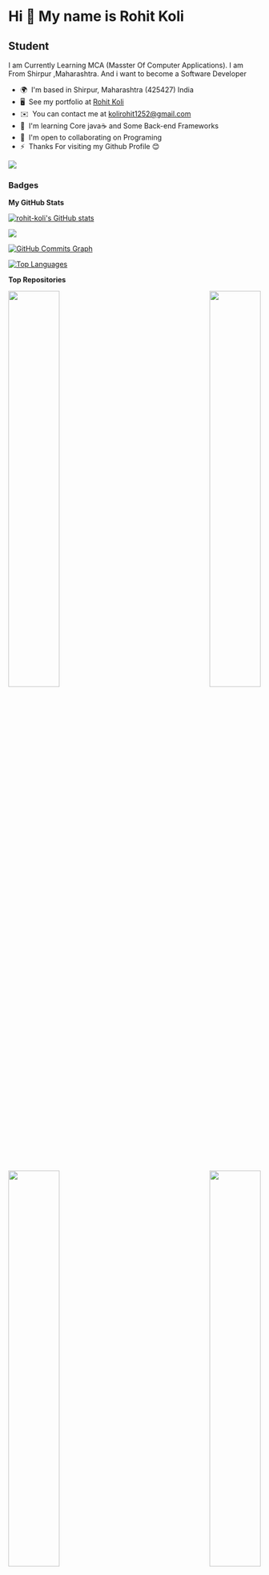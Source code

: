 Hi 👋 My name is Rohit Koli
===========================

Student
-------

I am Currently Learning MCA (Masster Of Computer Applications). I am From Shirpur ,Maharashtra. And i want to become a Software Developer

* 🌍  I'm based in Shirpur, Maharashtra (425427) India
* 🖥️  See my portfolio at [Rohit Koli](http://rohitKoli.com//Demo)
* ✉️  You can contact me at [kolirohit1252@gmail.com](mailto:kolirohit1252@gmail.com)
* 🧠  I'm learning Core java☕ and Some Back-end Frameworks
* 🤝  I'm open to collaborating on Programing
* ⚡  Thanks For visiting my Github Profile 😊

<a href="https://www.github.com/rohit-koli" target="_blank" rel="noreferrer"><img
src="https://img.shields.io/github/followers/rohit-koli?logo=github&style=for-the-badge&color=0891b2&labelColor=1c1917" /></a>

### Badges

<b>My GitHub Stats</b>

<a href="http://www.github.com/rohit-koli"><img src="https://github-readme-stats.vercel.app/api?username=rohit-koli&show_icons=true&hide=&count_private=true&title_color=0891b2&text_color=ffffff&icon_color=0891b2&bg_color=1c1917&hide_border=true&show_icons=true" alt="rohit-koli's GitHub stats" /></a>

<a href="http://www.github.com/rohit-koli"><img src="https://github-readme-streak-stats.herokuapp.com/?user=rohit-koli&stroke=ffffff&background=1c1917&ring=0891b2&fire=0891b2&currStreakNum=ffffff&currStreakLabel=0891b2&sideNums=ffffff&sideLabels=ffffff&dates=ffffff&hide_border=true" /></a>

<a href="http://www.github.com/rohit-koli"><img src="https://activity-graph.herokuapp.com/graph?username=rohit-koli&bg_color=1c1917&color=ffffff&line=0891b2&point=ffffff&area_color=1c1917&area=true&hide_border=true&custom_title=GitHub%20Commits%20Graph" alt="GitHub Commits Graph" /></a>

<a href="https://github.com/rohit-koli" align="left"><img src="https://github-readme-stats.vercel.app/api/top-langs/?username=rohit-koli&langs_count=10&title_color=0891b2&text_color=ffffff&icon_color=0891b2&bg_color=1c1917&hide_border=true&locale=en&custom_title=Top%20%Languages" alt="Top Languages" /></a>

<b>Top Repositories</b>

<div width="100%" align="center"><a href="https://github.com/rohit-koli/C-Sharp" align="left"><img align="left" width="45%" src="https://github-readme-stats.vercel.app/api/pin/?username=rohit-koli&repo=C-Sharp&title_color=0891b2&text_color=ffffff&icon_color=0891b2&bg_color=1c1917&hide_border=true&locale=en" /></a><a href="https://github.com/rohit-koli/Java" align="right"><img align="right" width="45%" src="https://github-readme-stats.vercel.app/api/pin/?username=rohit-koli&repo=Java&title_color=0891b2&text_color=ffffff&icon_color=0891b2&bg_color=1c1917&hide_border=true&locale=en" /></a></div><br /><br /><br /><br /><br /><br /><br />

<br /><br /><br /><br /><br />

<div width="100%" align="center"><a href="https://github.com/rohit-koli/CPP" align="left"><img align="left" width="45%" src="https://github-readme-stats.vercel.app/api/pin/?username=rohit-koli&repo=CPP&title_color=0891b2&text_color=ffffff&icon_color=0891b2&bg_color=1c1917&hide_border=true&locale=en" /></a><a href="https://github.com/rohit-koli/DSA" align="right"><img align="right" width="45%" src="https://github-readme-stats.vercel.app/api/pin/?username=rohit-koli&repo=DSA&title_color=0891b2&text_color=ffffff&icon_color=0891b2&bg_color=1c1917&hide_border=true&locale=en" /></a></div>
